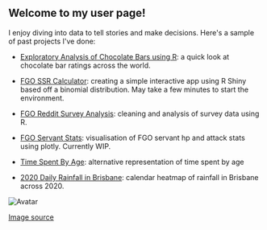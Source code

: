 ## Welcome to my user page!

I enjoy diving into data to tell stories and make decisions. Here's a sample of past projects I've done:

- [Exploratory Analysis of Chocolate Bars using R](https://www.kaggle.com/wtbyte/exploratory-analysis-of-chocolate-bars): a quick look at chocolate bar ratings across the world.

- [FGO SSR Calculator](https://wtbyte.shinyapps.io/FGO_SSR_Summon_Calculator/): creating a simple interactive app using R Shiny based off a binomial distribution. May take a few minutes to start the environment.

- [FGO Reddit Survey Analysis](https://wtbyte.github.io/Survey_Results_v3.html): cleaning and analysis of survey data using R.

- [FGO Servant Stats](https://wtbyte.github.io/fgo_servant_stats.html): visualisation of FGO servant hp and attack stats using plotly. Currently WIP.

- [Time Spent By Age](https://wtbyte.github.io/time_spent_by_age.html): alternative representation of time spent by age

- [2020 Daily Rainfall in Brisbane](https://wtbyte.github.io/daily-2020-rainfall.html): calendar heatmap of rainfall in Brisbane across 2020.

![Avatar](https://avatars.githubusercontent.com/u/23630294?v=4?s=400)

[Image source](https://www.pixiv.net/en/artworks/4656281)
